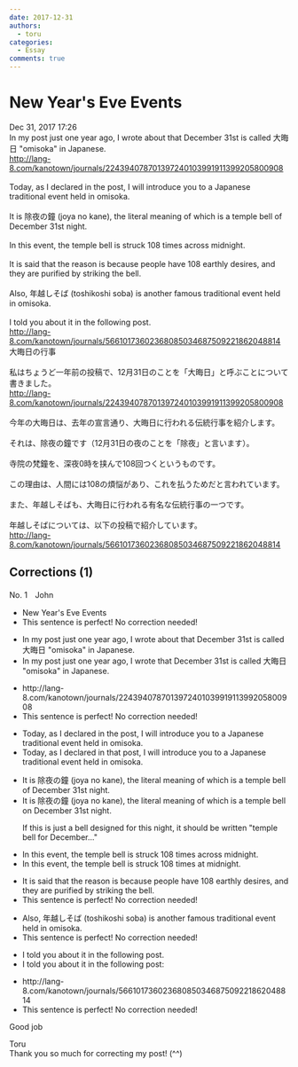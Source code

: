 ```yaml
---
date: 2017-12-31
authors:
  - toru
categories:
  - Essay
comments: true
---
```


# New Year's Eve Events
<div class="date">Dec 31, 2017 17:26</div>
<div id="post"><div id="body_show_ori">
In my post just one year ago, I wrote about that December 31st is called 大晦日 "omisoka" in Japanese.<br/><a href="http://lang-8.com/kanotown/journals/224394078701397240103991911399205800908" target="_blank">http://lang-8.com/kanotown/journals/224394078701397240103991911399205800908</a><br/><br/>Today, as I declared in the post, I will introduce you to a Japanese traditional event held in omisoka.<br/><br/>It is 除夜の鐘 (joya no kane), the literal meaning of which is a temple bell of December 31st night.<br/><br/>In this event, the temple bell is struck 108 times across midnight.<br/><br/>It is said that the reason is because people have 108 earthly desires, and they are purified by striking the bell.<br/><br/>Also, 年越しそば (toshikoshi soba) is another famous traditional event held in omisoka.<br/><br/>I told you about it in the following post.<br/><a href="http://lang-8.com/kanotown/journals/56610173602368085034687509221862048814" target="_blank">http://lang-8.com/kanotown/journals/56610173602368085034687509221862048814</a>
</div></div>

<!-- more -->

<div id="post_ja"><div id="body_show_mo">
大晦日の行事<br/><br/>私はちょうど一年前の投稿で、12月31日のことを「大晦日」と呼ぶことについて書きました。<br/><a href="http://lang-8.com/kanotown/journals/224394078701397240103991911399205800908" target="_blank">http://lang-8.com/kanotown/journals/224394078701397240103991911399205800908</a><br/><br/>今年の大晦日は、去年の宣言通り、大晦日に行われる伝統行事を紹介します。<br/><br/>それは、除夜の鐘です（12月31日の夜のことを「除夜」と言います）。<br/><br/>寺院の梵鐘を、深夜0時を挟んで108回つくというものです。<br/><br/>この理由は、人間には108の煩悩があり、これを払うためだと言われています。<br/><br/>また、年越しそばも、大晦日に行われる有名な伝統行事の一つです。<br/><br/>年越しそばについては、以下の投稿で紹介しています。<br/><a href="http://lang-8.com/kanotown/journals/56610173602368085034687509221862048814" target="_blank">http://lang-8.com/kanotown/journals/56610173602368085034687509221862048814</a>
</div></div>

## Corrections (1)
<div id="block"><div class="first_name"> No. 1　<span class="just_name">John</span></div><div id="block2">
<ul class="correction_field">
<li class="incorrect">New Year's Eve Events</li>
<li class="corrected perfect">This sentence is perfect! No correction needed!</li>
</ul>
<ul class="correction_field">
<li class="incorrect">In my post just one year ago, I wrote about that December 31st is called 大晦日 "omisoka" in Japanese.</li>
<li class="corrected correct">
In my post just one year ago, I wrote that December 31st is called 大晦日 "omisoka" in Japanese.
</li>
</ul>
<ul class="correction_field">
<li class="incorrect">http://lang-8.com/kanotown/journals/224394078701397240103991911399205800908</li>
<li class="corrected perfect">This sentence is perfect! No correction needed!</li>
</ul>
<ul class="correction_field">
<li class="incorrect">Today, as I declared in the post, I will introduce you to a Japanese traditional event held in omisoka.</li>
<li class="corrected correct">
Today, as I declared in that post, I will introduce you to a Japanese traditional event held in omisoka.
</li>
</ul>
<ul class="correction_field">
<li class="incorrect">It is 除夜の鐘 (joya no kane), the literal meaning of which is a temple bell of December 31st night.</li>
<li class="corrected correct">
It is 除夜の鐘 (joya no kane), the literal meaning of which is a temple bell on December 31st night.
<p class="correction_comment">If this is just a bell designed for this night, it should be written "temple bell for December..."</p>
</li>
</ul>
<ul class="correction_field">
<li class="incorrect">In this event, the temple bell is struck 108 times across midnight.</li>
<li class="corrected correct">
In this event, the temple bell is struck 108 times at midnight.
</li>
</ul>
<ul class="correction_field">
<li class="incorrect">It is said that the reason is because people have 108 earthly desires, and they are purified by striking the bell.</li>
<li class="corrected perfect">This sentence is perfect! No correction needed!</li>
</ul>
<ul class="correction_field">
<li class="incorrect">Also, 年越しそば (toshikoshi soba) is another famous traditional event held in omisoka.</li>
<li class="corrected perfect">This sentence is perfect! No correction needed!</li>
</ul>
<ul class="correction_field">
<li class="incorrect">I told you about it in the following post.</li>
<li class="corrected correct">
I told you about it in the following post:
</li>
</ul>
<ul class="correction_field">
<li class="incorrect">http://lang-8.com/kanotown/journals/56610173602368085034687509221862048814</li>
<li class="corrected perfect">This sentence is perfect! No correction needed!</li>
</ul>
<p class="comment_small">
 Good job
</p>

</div><div class="name"><span class="just_name">Toru</span><br>
Thank you so much for correcting my post! (^^)
</div>
</div>
